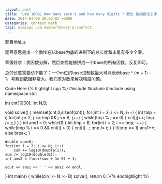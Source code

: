 ```yaml
---
layout: post
title: "UVa 10061 How many zero's and how many digits ? 数论 基础数论上手题大清理（7）"
date: 2014-04-09 20:50:02 +0800
categories: contest math
tags: acmicpc uva numbertheory primefact
---
```

题目地址<a title="UVa 10061" href="http://uva.onlinejudge.org/index.php?option=com_onlinejudge&Itemid=8&category=100&page=show_problem&problem=1002" target="_blank">-></a>

题目意思是求一个数N!在以base为底的进制下的总长度和末尾有多少个零。

零很好求：质因数分解，然后查找能够拼成一个base的所有因数，反复即可。

总的长度需要动下脑子：一个m位的base进制数最大可以表示base ^ (m + 1) - 1，考察到数据非常大，我们求对数来解决精度问题。

Code Here
{% highlight cpp %}
#include <iostream>
#include <cstring>
#include <cmath>
using namespace std;

int cnt[1000];
int N,B;

void solve()
{
	memset(cnt,0,sizeof(cnt));
	for(int i = 2; i <= N; i++)
	{
		int tmp = i;
		for(int j = 2; j <= tmp && j <= B; j++)
		{
			while(tmp % j == 0)
			{
				cnt[j]++;
				tmp /= j;
			}
		}
	}
	int ans1 = 0;
	while(1)
	{
		int tmp = B;
		for(int i = 2; i <= tmp; i++)
		{
			while(tmp % i == 0 && cnt[i] > 0)
			{
				cnt[i]--;
				tmp /= i;
			}
		}
		if(tmp == 1) ans1++;
		else break;
	}

	double sum=0;
	for(int i = 2; i <= N; i++)
		sum += log10(double(i));
	sum /= log10(double(B));
	int ans2 = floor(sum + 1e-9) + 1;
	
	cout << ans1 << ' ' << ans2 << endl;
}
int main()
{
	while(cin >> N >> B) solve();
	return 0;
}{% endhighlight %}
